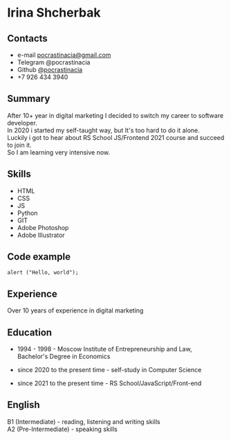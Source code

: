 # Irina Shcherbak

## Contacts

* e-mail pocrastinacia@gmail.com 
* Telegram @pocrastinacia
* Github [@pocrastinacia](https://github.com/pocrastinacia)
* +7 926 434 3940

## Summary

After 10+ year in digital marketing I decided to switch my career to software developer. <br>
In 2020 i started my self-taught way, but It's too hard to do it alone. <br>
Luckily i got to hear about RS School JS/Frontend 2021 course and succeed to join it. <br>
So I am learning very intensive now.

## Skills

* HTML <br>
* CSS <br>
* JS <br>
* Python <br>
* GIT <br>
* Adobe Photoshop <br>
* Adobe Illustrator <br>

## Code example

    alert ("Hello, world");
    
## Experience

Over 10 years of experience in digital marketing

## Education

* 1994 - 1998 - Moscow Institute of Entrepreneurship and Law,<br>
  Bachelor's Degree in Economics

* since 2020 to the present time - self-study in Computer Science

* since 2021 to the present time - RS School/JavaScript/Front-end

## English
B1 (Intermediate) - reading, listening and writing skills <br>
A2 (Pre-Intermediate) - speaking skills
